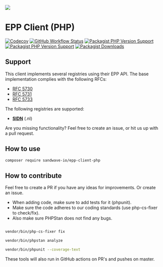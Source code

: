 [![](https://user-images.githubusercontent.com/60096509/91668964-54ecd500-eb11-11ea-9c35-e8f0b20b277a.png)](https://sandwave.io)

# EPP Client (PHP)

[![Codecov](https://codecov.io/gh/sandwave-io/epp-client-php/branch/master/graph/badge.svg?token=CWWIFWRKZC)](https://codecov.io/gh/sandwave-io/epp-client-php)
[![GitHub Workflow Status](https://img.shields.io/github/workflow/status/sandwave-io/epp-client-php/CI)](https://github.com/sandwave-io/epp-client-php/actions)
[![Packagist PHP Version Support](https://img.shields.io/packagist/php-v/sandwave-io/epp-client-php)](https://packagist.org/packages/sandwave-io/epp-client-php)
[![Packagist PHP Version Support](https://img.shields.io/packagist/v/sandwave-io/epp-client-php)](https://packagist.org/packages/sandwave-io/epp-client-php)
[![Packagist Downloads](https://img.shields.io/packagist/dt/sandwave-io/epp-client-php)](https://packagist.org/packages/sandwave-io/epp-client-php)

## Support

This client implements several registries using their EPP API. The base implementation complies with the following RFCs:

* [RFC 5730](https://tools.ietf.org/html/rfc5730)
* [RFC 5731](https://tools.ietf.org/html/rfc5731)
* [RFC 5733](https://tools.ietf.org/html/rfc5733)

The following registries are supported:

* [**SIDN**](https://sidn.nl) (.nl)

Are you missing functionality? Feel free to create an issue, or hit us up with a pull request.

## How to use

```bash
composer require sandwave-io/epp-client-php
```

## How to contribute

Feel free to create a PR if you have any ideas for improvements. Or create an issue.

* When adding code, make sure to add tests for it (phpunit).
* Make sure the code adheres to our coding standards (use php-cs-fixer to check/fix). 
* Also make sure PHPStan does not find any bugs.

```bash

vendor/bin/php-cs-fixer fix

vendor/bin/phpstan analyze

vendor/bin/phpunit --coverage-text

```

These tools will also run in GitHub actions on PR's and pushes on master.
